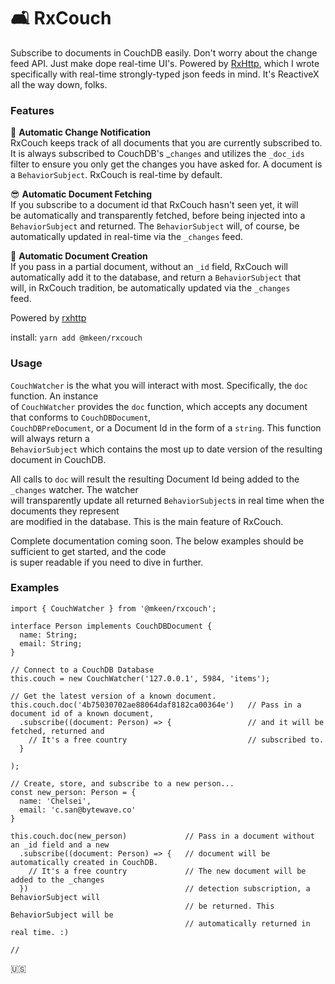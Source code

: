 # 🛋 RxCouch
Subscribe to documents in CouchDB easily. Don't worry about the change feed API. Just make dope real-time UI's. Powered by [RxHttp](https://github.com/mkeen/rxhttp), which I wrote specifically with real-time strongly-typed json feeds in mind. It's ReactiveX all the way down, folks.

### Features

📡 **Automatic Change Notification**  
   RxCouch keeps track of all documents that you are currently subscribed to.  
   It is always subscribed to CouchDB's _`changes` and utilizes the `_doc_ids`  
   filter to ensure you only get the changes you have asked for. A document is  
   a `BehaviorSubject`. RxCouch is real-time by default.
   
😎 **Automatic Document Fetching**  
   If you subscribe to a document id that RxCouch hasn't seen yet, it will  
   be  automatically and transparently fetched, before being injected into a  
   `BehaviorSubject` and returned. The `BehaviorSubject` will, of course, be  
   automatically updated in real-time via the `_changes` feed.  
   
💾 **Automatic Document Creation**  
   If you pass in a partial document, without an `_id` field, RxCouch will  
   automatically add it to the database, and return a `BehaviorSubject` that  
   will, in RxCouch tradition, be automatically updated via the `_changes`  
   feed.
  
  
Powered by [rxhttp](https://www.npmjs.com/package/@mkeen/rxhttp)  

install: `yarn add @mkeen/rxcouch`

### Usage
`CouchWatcher` is the what you will interact with most. Specifically, the `doc` function. An instance  
of `CouchWatcher` provides the `doc` function, which accepts any document that conforms to `CouchDBDocument`,  
`CouchDBPreDocument`, or a Document Id in the form of a `string`. This function will always return a  
`BehaviorSubject` which contains the most up to date version of the resulting document in CouchDB.  
  
All calls to `doc` will result the resulting Document Id being added to the `_changes` watcher. The watcher  
will transparently update all returned `BehaviorSubject`s in real time when the documents they represent  
are modified in the database. This is the main feature of RxCouch.

Complete documentation coming soon. The below examples should be sufficient to get started, and the code  
is super readable if you need to dive in further.

### Examples

```
import { CouchWatcher } from '@mkeen/rxcouch';

interface Person implements CouchDBDocument {
  name: String;
  email: String;
}

// Connect to a CouchDB Database
this.couch = new CouchWatcher('127.0.0.1', 5984, 'items');

// Get the latest version of a known document.
this.couch.doc('4b75030702ae88064daf8182ca00364e')   // Pass in a document id of a known document,
  .subscribe((document: Person) => {                 // and it will be fetched, returned and
    // It's a free country                           // subscribed to.
  }

);

// Create, store, and subscribe to a new person...
const new_person: Person = {
  name: 'Chelsei',
  email: 'c.san@bytewave.co'
}

this.couch.doc(new_person)             // Pass in a document without an _id field and a new
  .subscribe((document: Person) => {   // document will be automatically created in CouchDB.
    // It's a free country             // The new document will be added to the _changes
  })                                   // detection subscription, a BehaviorSubject will
                                       // be returned. This BehaviorSubject will be
                                       // automatically returned in real time. :)

// 
```                                       

  
  
🇺🇸
